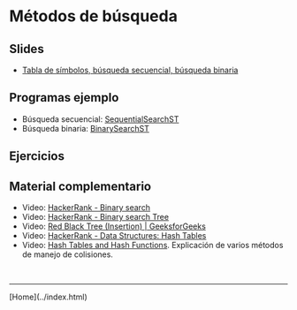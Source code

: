 # Métodos de búsqueda

## Slides
- [Tabla de símbolos, búsqueda secuencial, búsqueda binaria](../slides/06.1-Busqueda-sem12.pdf)  



## Programas ejemplo
- Búsqueda secuencial: [SequentialSearchST](https://algs4.cs.princeton.edu/code/edu/princeton/cs/algs4/SequentialSearchST.java.html)  
- Búsqueda binaria: [BinarySearchST](https://algs4.cs.princeton.edu/code/edu/princeton/cs/algs4/BinarySearchST.java.html)  

## Ejercicios


## Material complementario

- Video: [HackerRank - Binary search](https://www.youtube.com/watch?v=P3YID7liBug)  
- Video: [HackerRank - Binary search Tree](https://www.youtube.com/watch?v=oSWTXtMglKE)  
- Video: [Red Black Tree (Insertion) | GeeksforGeeks](https://www.youtube.com/watch?v=YCo2-H2CL6Q)  
- Video: [HackerRank - Data Structures: Hash Tables](https://www.youtube.com/watch?v=shs0KM3wKv8)  
- Video: [Hash Tables and Hash Functions](https://www.youtube.com/watch?v=KyUTuwz_b7Q). Explicación de varios métodos de manejo de colisiones.  


<BR>
<HR>
[Home](../index.html)
<BR>

